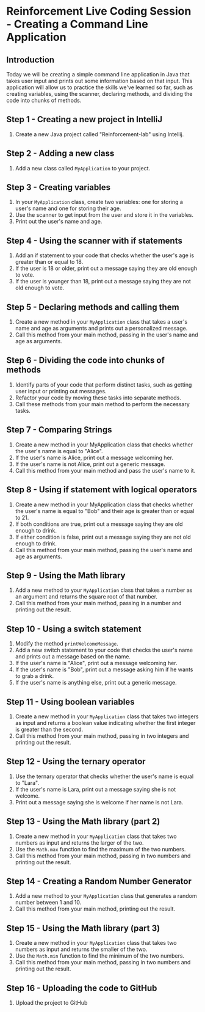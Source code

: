 # Reinforcement Live Coding Session - Creating a Command Line Application

## Introduction

Today we will be creating a simple command line application in Java that takes user input and prints out some information based on that input. This application will allow us to practice the skills we've learned so far, such as creating variables, using the scanner, declaring methods, and dividing the code into chunks of methods.

## Step 1 - Creating a new project in IntelliJ

1. Create a new Java project called "Reinforcement-lab" using Intellij.

## Step 2 - Adding a new class

1. Add a new class called `MyApplication` to your project.

## Step 3 - Creating variables

1. In your `MyApplication` class, create two variables: one for storing a user's name and one for storing their age.
2. Use the scanner to get input from the user and store it in the variables.
3. Print out the user's name and age.

## Step 4 - Using the scanner with if statements

1. Add an if statement to your code that checks whether the user's age is greater than or equal to 18.
2. If the user is 18 or older, print out a message saying they are old enough to vote.
3. If the user is younger than 18, print out a message saying they are not old enough to vote.

## Step 5 - Declaring methods and calling them

1. Create a new method in your `MyApplication` class that takes a user's name and age as arguments and prints out a personalized message.
2. Call this method from your main method, passing in the user's name and age as arguments.

## Step 6 - Dividing the code into chunks of methods

1. Identify parts of your code that perform distinct tasks, such as getting user input or printing out messages.
2. Refactor your code by moving these tasks into separate methods.
3. Call these methods from your main method to perform the necessary tasks.

## Step 7 - Comparing Strings

1. Create a new method in your MyApplication class that checks whether the user's name is equal to "Alice".
2. If the user's name is Alice, print out a message welcoming her.
3. If the user's name is not Alice, print out a generic message.
4. Call this method from your main method and pass the user's name to it.

## Step 8 - Using if statement with logical operators

1. Create a new method in your MyApplication class that checks whether the user's name is equal to "Bob" and their age is greater than or equal to 21.
2. If both conditions are true, print out a message saying they are old enough to drink.
3. If either condition is false, print out a message saying they are not old enough to drink.
4. Call this method from your main method, passing the user's name and age as arguments.

## Step 9 - Using the Math library

1. Add a new method to your `MyApplication` class that takes a number as an argument and returns the square root of that number.
2. Call this method from your main method, passing in a number and printing out the result.

## Step 10 - Using a switch statement

1. Modify the method `printWelcomeMessage`.
2. Add a new switch statement to your code that checks the user's name and prints out a message based on the name.
3. If the user's name is "Alice", print out a message welcoming her.
4. If the user's name is "Bob", print out a message asking him if he wants to grab a drink.
5. If the user's name is anything else, print out a generic message.

## Step 11 - Using boolean variables

1. Create a new method in your `MyApplication` class that takes two integers as input and returns a boolean value indicating whether the first integer is greater than the second.
2. Call this method from your main method, passing in two integers and printing out the result.

## Step 12 - Using the ternary operator

1. Use the ternary operator that checks whether the user's name is equal to "Lara".
2. If the user's name is Lara, print out a message saying she is not welcome.
3. Print out a message saying she is welcome if her name is not Lara.

## Step 13 - Using the Math library (part 2)

1. Create a new method in your `MyApplication` class that takes two numbers as input and returns the larger of the two.
2. Use the `Math.max` function to find the maximum of the two numbers.
3. Call this method from your main method, passing in two numbers and printing out the result.

## Step 14 - Creating a Random Number Generator

1. Add a new method to your `MyApplication` class that generates a random number between 1 and 10.
2. Call this method from your main method, printing out the result.

## Step 15 - Using the Math library (part 3)

1. Create a new method in your `MyApplication` class that takes two numbers as input and returns the smaller of the two.
2. Use the `Math.min` function to find the minimum of the two numbers.
3. Call this method from your main method, passing in two numbers and printing out the result.

## Step 16 - Uploading the code to GitHub

1. Upload the project to GitHub
